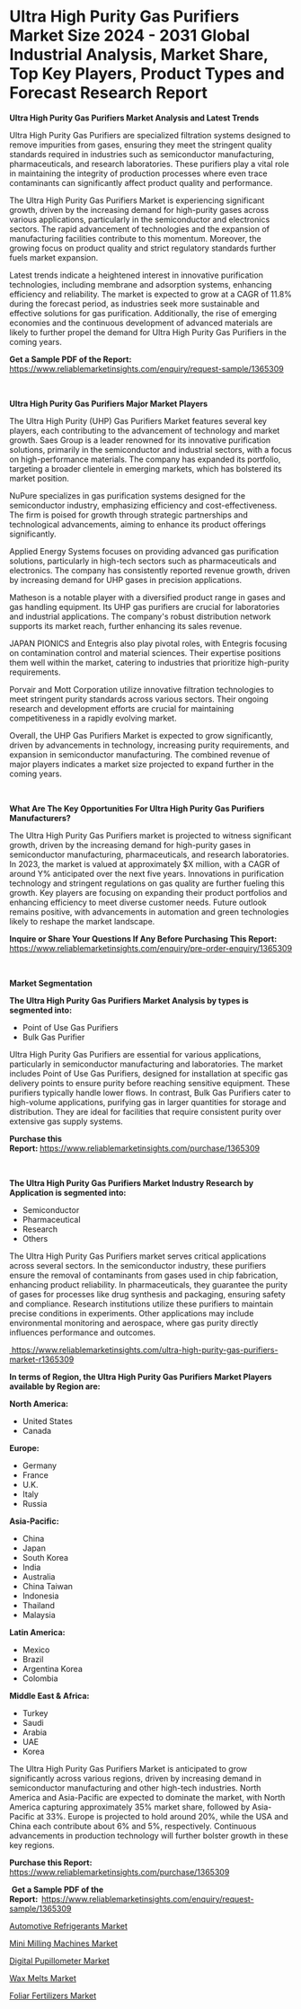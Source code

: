 <p><h1>Ultra High Purity Gas Purifiers Market Size 2024 - 2031 Global Industrial Analysis, Market Share, Top Key Players, Product Types and Forecast Research Report</h1></p><p><strong>Ultra High Purity Gas Purifiers Market Analysis and Latest Trends</strong></p>
<p><p>Ultra High Purity Gas Purifiers are specialized filtration systems designed to remove impurities from gases, ensuring they meet the stringent quality standards required in industries such as semiconductor manufacturing, pharmaceuticals, and research laboratories. These purifiers play a vital role in maintaining the integrity of production processes where even trace contaminants can significantly affect product quality and performance.</p><p>The Ultra High Purity Gas Purifiers Market is experiencing significant growth, driven by the increasing demand for high-purity gases across various applications, particularly in the semiconductor and electronics sectors. The rapid advancement of technologies and the expansion of manufacturing facilities contribute to this momentum. Moreover, the growing focus on product quality and strict regulatory standards further fuels market expansion.</p><p>Latest trends indicate a heightened interest in innovative purification technologies, including membrane and adsorption systems, enhancing efficiency and reliability. The market is expected to grow at a CAGR of 11.8% during the forecast period, as industries seek more sustainable and effective solutions for gas purification. Additionally, the rise of emerging economies and the continuous development of advanced materials are likely to further propel the demand for Ultra High Purity Gas Purifiers in the coming years.</p></p>
<p><strong>Get a Sample PDF of the Report:&nbsp;</strong> <a href="https://www.reliablemarketinsights.com/enquiry/request-sample/1365309?utm_campaign=1937&utm_medium=2&utm_source=Github&utm_content=ia&utm_term=26122024&utm_id=ultra-high-purity-gas-purifiers">https://www.reliablemarketinsights.com/enquiry/request-sample/1365309</a></p>
<p>&nbsp;</p>
<p><strong>Ultra High Purity Gas Purifiers Major Market Players</strong></p>
<p><p>The Ultra High Purity (UHP) Gas Purifiers Market features several key players, each contributing to the advancement of technology and market growth. Saes Group is a leader renowned for its innovative purification solutions, primarily in the semiconductor and industrial sectors, with a focus on high-performance materials. The company has expanded its portfolio, targeting a broader clientele in emerging markets, which has bolstered its market position.</p><p>NuPure specializes in gas purification systems designed for the semiconductor industry, emphasizing efficiency and cost-effectiveness. The firm is poised for growth through strategic partnerships and technological advancements, aiming to enhance its product offerings significantly.</p><p>Applied Energy Systems focuses on providing advanced gas purification solutions, particularly in high-tech sectors such as pharmaceuticals and electronics. The company has consistently reported revenue growth, driven by increasing demand for UHP gases in precision applications.</p><p>Matheson is a notable player with a diversified product range in gases and gas handling equipment. Its UHP gas purifiers are crucial for laboratories and industrial applications. The company's robust distribution network supports its market reach, further enhancing its sales revenue.</p><p>JAPAN PIONICS and Entegris also play pivotal roles, with Entegris focusing on contamination control and material sciences. Their expertise positions them well within the market, catering to industries that prioritize high-purity requirements.</p><p>Porvair and Mott Corporation utilize innovative filtration technologies to meet stringent purity standards across various sectors. Their ongoing research and development efforts are crucial for maintaining competitiveness in a rapidly evolving market.</p><p>Overall, the UHP Gas Purifiers Market is expected to grow significantly, driven by advancements in technology, increasing purity requirements, and expansion in semiconductor manufacturing. The combined revenue of major players indicates a market size projected to expand further in the coming years.</p></p>
<p>&nbsp;</p>
<p><strong>What Are The Key Opportunities For Ultra High Purity Gas Purifiers Manufacturers?</strong></p>
<p><p>The Ultra High Purity Gas Purifiers market is projected to witness significant growth, driven by the increasing demand for high-purity gases in semiconductor manufacturing, pharmaceuticals, and research laboratories. In 2023, the market is valued at approximately $X million, with a CAGR of around Y% anticipated over the next five years. Innovations in purification technology and stringent regulations on gas quality are further fueling this growth. Key players are focusing on expanding their product portfolios and enhancing efficiency to meet diverse customer needs. Future outlook remains positive, with advancements in automation and green technologies likely to reshape the market landscape.</p></p>
<p><strong>Inquire or Share Your Questions If Any Before Purchasing This Report:</strong> <a href="https://www.reliablemarketinsights.com/enquiry/pre-order-enquiry/1365309?utm_campaign=1937&utm_medium=2&utm_source=Github&utm_content=ia&utm_term=26122024&utm_id=ultra-high-purity-gas-purifiers">https://www.reliablemarketinsights.com/enquiry/pre-order-enquiry/1365309</a></p>
<p>&nbsp;</p>
<p><strong>Market Segmentation</strong></p>
<p><strong>The Ultra High Purity Gas Purifiers Market Analysis by types is segmented into:</strong></p>
<p><ul><li>Point of Use Gas Purifiers</li><li>Bulk Gas Purifier</li></ul></p>
<p><p>Ultra High Purity Gas Purifiers are essential for various applications, particularly in semiconductor manufacturing and laboratories. The market includes Point of Use Gas Purifiers, designed for installation at specific gas delivery points to ensure purity before reaching sensitive equipment. These purifiers typically handle lower flows. In contrast, Bulk Gas Purifiers cater to high-volume applications, purifying gas in larger quantities for storage and distribution. They are ideal for facilities that require consistent purity over extensive gas supply systems.</p></p>
<p><strong>Purchase this Report:&nbsp;</strong><a href="https://www.reliablemarketinsights.com/purchase/1365309?utm_campaign=1937&utm_medium=2&utm_source=Github&utm_content=ia&utm_term=26122024&utm_id=ultra-high-purity-gas-purifiers">https://www.reliablemarketinsights.com/purchase/1365309</a></p>
<p>&nbsp;</p>
<p><strong>The Ultra High Purity Gas Purifiers Market Industry Research by Application is segmented into:</strong></p>
<p><ul><li>Semiconductor</li><li>Pharmaceutical</li><li>Research</li><li>Others</li></ul></p>
<p><p>The Ultra High Purity Gas Purifiers market serves critical applications across several sectors. In the semiconductor industry, these purifiers ensure the removal of contaminants from gases used in chip fabrication, enhancing product reliability. In pharmaceuticals, they guarantee the purity of gases for processes like drug synthesis and packaging, ensuring safety and compliance. Research institutions utilize these purifiers to maintain precise conditions in experiments. Other applications may include environmental monitoring and aerospace, where gas purity directly influences performance and outcomes.</p></p>
<p><a href="https://www.reliablemarketinsights.com/ultra-high-purity-gas-purifiers-market-r1365309?utm_campaign=1937&utm_medium=2&utm_source=Github&utm_content=ia&utm_term=26122024&utm_id=ultra-high-purity-gas-purifiers">&nbsp;https://www.reliablemarketinsights.com/ultra-high-purity-gas-purifiers-market-r1365309</a></p>
<p><strong>In terms of Region, the Ultra High Purity Gas Purifiers Market Players available by Region are:</strong></p>
<p>
    <p> <strong> North America: </strong>
        <ul>
            <li>United States</li>
            <li>Canada</li>
        </ul>
        </p> 
    <p> <strong> Europe: </strong>
        <ul>
            <li>Germany</li>
            <li>France</li>
            <li>U.K.</li>
            <li>Italy</li>
            <li>Russia</li>
        </ul>
        </p> 
    <p> <strong> Asia-Pacific: </strong>
        <ul>
            <li>China</li>
            <li>Japan</li>
            <li>South Korea</li>
            <li>India</li>
            <li>Australia</li>
            <li>China Taiwan</li>
            <li>Indonesia</li>
            <li>Thailand</li>
            <li>Malaysia</li>
        </ul>
        </p> 
    <p> <strong> Latin America: </strong>
        <ul>
            <li>Mexico</li>
            <li>Brazil</li>
            <li>Argentina Korea</li>
            <li>Colombia</li>
        </ul>
        </p> 
    <p> <strong> Middle East & Africa: </strong>
        <ul>
            <li>Turkey</li>
            <li>Saudi</li>
            <li>Arabia</li>
            <li>UAE</li>
            <li>Korea</li>
        </ul>
    </p>
    </p>
<p><p>The Ultra High Purity Gas Purifiers Market is anticipated to grow significantly across various regions, driven by increasing demand in semiconductor manufacturing and other high-tech industries. North America and Asia-Pacific are expected to dominate the market, with North America capturing approximately 35% market share, followed by Asia-Pacific at 33%. Europe is projected to hold around 20%, while the USA and China each contribute about 6% and 5%, respectively. Continuous advancements in production technology will further bolster growth in these key regions.</p></p>
<p><strong>Purchase this Report: </strong><a href="https://www.reliablemarketinsights.com/purchase/1365309?utm_campaign=1937&utm_medium=2&utm_source=Github&utm_content=ia&utm_term=26122024&utm_id=ultra-high-purity-gas-purifiers">https://www.reliablemarketinsights.com/purchase/1365309</a></p>
<p>&nbsp;<strong>Get a Sample PDF of the Report:&nbsp;&nbsp;</strong><a href="https://www.reliablemarketinsights.com/enquiry/request-sample/1365309?utm_campaign=1937&utm_medium=2&utm_source=Github&utm_content=ia&utm_term=26122024&utm_id=ultra-high-purity-gas-purifiers">https://www.reliablemarketinsights.com/enquiry/request-sample/1365309</a></p>
<p><strong></strong></p>
<p><p><a href="https://www.linkedin.com/pulse/p-factrackr-ho6he?utm_campaign=1937&utm_medium=2&utm_source=Github&utm_content=ia&utm_term=26122024&utm_id=ultra-high-purity-gas-purifiers">Automotive Refrigerants Market</a></p><p><a href="https://www.linkedin.com/pulse/mini-milling-machines-market-outlook-growth-trends-128-cagr-from-awxif?utm_campaign=1937&utm_medium=2&utm_source=Github&utm_content=ia&utm_term=26122024&utm_id=ultra-high-purity-gas-purifiers">Mini Milling Machines Market</a></p><p><a href="https://www.linkedin.com/pulse/close-examination-digital-pupillometer-market-size-scopeprojected-7azoc?utm_campaign=1937&utm_medium=2&utm_source=Github&utm_content=ia&utm_term=26122024&utm_id=ultra-high-purity-gas-purifiers">Digital Pupillometer Market</a></p><p><a href="https://www.linkedin.com/pulse/wax-melts-market-report-financial-overview-growth-estimated-jrmmf?utm_campaign=1937&utm_medium=2&utm_source=Github&utm_content=ia&utm_term=26122024&utm_id=ultra-high-purity-gas-purifiers">Wax Melts Market</a></p><p><a href="https://www.linkedin.com/pulse/a-mkt-nova-vc8zf?utm_campaign=1937&utm_medium=2&utm_source=Github&utm_content=ia&utm_term=26122024&utm_id=ultra-high-purity-gas-purifiers">Foliar Fertilizers Market</a></p></p>